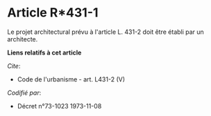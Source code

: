 # Article R*431-1

Le projet architectural prévu à l'article L. 431-2 doit être établi par un architecte.

**Liens relatifs à cet article**

_Cite_:

  - Code de l'urbanisme - art. L431-2 (V)

_Codifié par_:

  - Décret n°73-1023 1973-11-08
